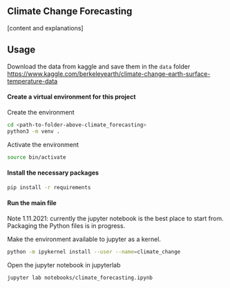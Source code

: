 ## Climate Change Forecasting

[content and explanations]


## Usage

Download the data from kaggle and save them in the `data` folder
https://www.kaggle.com/berkeleyearth/climate-change-earth-surface-temperature-data

#### Create a virtual environment for this project

Create the environment
```bash
cd <path-to-folder-above-climate_forecasting>
python3 -m venv .
```
Activate the environment
```bash
source bin/activate
```

#### Install the necessary packages
```bash
pip install -r requirements
```


#### Run the main file

Note 1.11.2021: currently the jupyter notebook is the best place to start from.
Packaging the Python files is in progress. 

Make the environment available to jupyter as a kernel.
```bash
python -m ipykernel install --user --name=climate_change
```

Open the jupyter notebook in jupyterlab 

```bash
jupyter lab notebooks/climate_forecasting.ipynb
```


